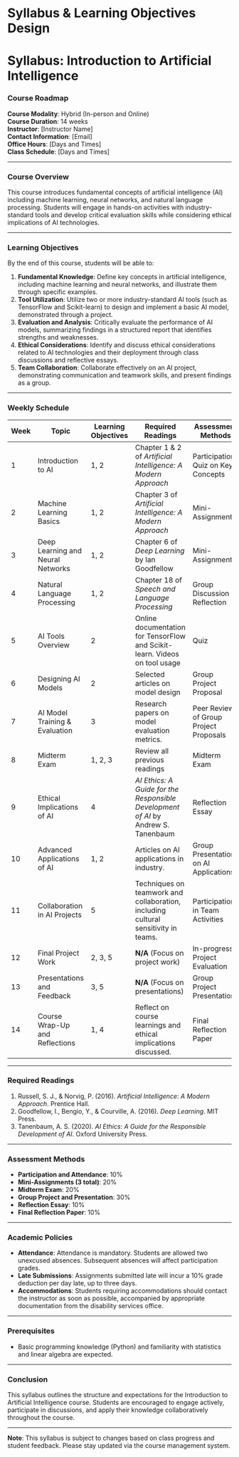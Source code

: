 Syllabus & Learning Objectives Design
=====================================

# Syllabus: Introduction to Artificial Intelligence

### Course Roadmap
**Course Modality**: Hybrid (In-person and Online)  
**Course Duration**: 14 weeks  
**Instructor**: [Instructor Name]  
**Contact Information**: [Email]  
**Office Hours**: [Days and Times]  
**Class Schedule**: [Days and Times]  

---

### Course Overview
This course introduces fundamental concepts of artificial intelligence (AI) including machine learning, neural networks, and natural language processing. Students will engage in hands-on activities with industry-standard tools and develop critical evaluation skills while considering ethical implications of AI technologies.

---

### Learning Objectives
By the end of this course, students will be able to:
1. **Fundamental Knowledge**: Define key concepts in artificial intelligence, including machine learning and neural networks, and illustrate them through specific examples.
2. **Tool Utilization**: Utilize two or more industry-standard AI tools (such as TensorFlow and Scikit-learn) to design and implement a basic AI model, demonstrated through a project.
3. **Evaluation and Analysis**: Critically evaluate the performance of AI models, summarizing findings in a structured report that identifies strengths and weaknesses.
4. **Ethical Considerations**: Identify and discuss ethical considerations related to AI technologies and their deployment through class discussions and reflective essays.
5. **Team Collaboration**: Collaborate effectively on an AI project, demonstrating communication and teamwork skills, and present findings as a group.

---

### Weekly Schedule

| Week | Topic                                  | Learning Objectives                                             | Required Readings                                                                                         | Assessment Methods                                 |
|------|----------------------------------------|---------------------------------------------------------------|----------------------------------------------------------------------------------------------------------|---------------------------------------------------|
| 1    | Introduction to AI                     | 1, 2                                                         | Chapter 1 & 2 of *Artificial Intelligence: A Modern Approach*                                          | Participation, Quiz on Key Concepts               |
| 2    | Machine Learning Basics                | 1, 2                                                         | Chapter 3 of *Artificial Intelligence: A Modern Approach*                                              | Mini-Assignment                                   |
| 3    | Deep Learning and Neural Networks      | 1, 2                                                         | Chapter 6 of *Deep Learning* by Ian Goodfellow                                                          | Mini-Assignment                                   |
| 4    | Natural Language Processing            | 1, 2                                                         | Chapter 18 of *Speech and Language Processing*                                                          | Group Discussion Reflection                        |
| 5    | AI Tools Overview                      | 2                                                           | Online documentation for TensorFlow and Scikit-learn. Videos on tool usage                             | Quiz                                             |
| 6    | Designing AI Models                    | 2                                                           | Selected articles on model design                                                                         | Group Project Proposal                             |
| 7    | AI Model Training & Evaluation         | 3                                                           | Research papers on model evaluation metrics.                                                              | Peer Review of Group Project Proposals             |
| 8    | Midterm Exam                           | 1, 2, 3                                                      | Review all previous readings                                                                                | Midterm Exam                                       |
| 9    | Ethical Implications of AI             | 4                                                           | *AI Ethics: A Guide for the Responsible Development of AI* by Andrew S. Tanenbaum                        | Reflection Essay                                    |
| 10   | Advanced Applications of AI            | 1, 2                                                         | Articles on AI applications in industry.                                                                   | Group Presentations on AI Applications             |
| 11   | Collaboration in AI Projects           | 5                                                           | Techniques on teamwork and collaboration, including cultural sensitivity in teams.                       | Participation in Team Activities                   |
| 12   | Final Project Work                     | 2, 3, 5                                                      | **N/A** (Focus on project work)                                                                          | In-progress Project Evaluation                     |
| 13   | Presentations and Feedback             | 3, 5                                                         | **N/A** (Focus on presentations)                                                                          | Group Project Presentation                         |
| 14   | Course Wrap-Up and Reflections        | 1, 4                                                         | Reflect on course learnings and ethical implications discussed.                                            | Final Reflection Paper                             |

---

### Required Readings
1. Russell, S. J., & Norvig, P. (2016). *Artificial Intelligence: A Modern Approach*. Prentice Hall.
2. Goodfellow, I., Bengio, Y., & Courville, A. (2016). *Deep Learning*. MIT Press.
3. Tanenbaum, A. S. (2020). *AI Ethics: A Guide for the Responsible Development of AI*. Oxford University Press. 

---

### Assessment Methods
- **Participation and Attendance**: 10%
- **Mini-Assignments (3 total)**: 20%
- **Midterm Exam**: 20%
- **Group Project and Presentation**: 30%
- **Reflection Essay**: 10%
- **Final Reflection Paper**: 10%

---

### Academic Policies
- **Attendance**: Attendance is mandatory. Students are allowed two unexcused absences. Subsequent absences will affect participation grades.
- **Late Submissions**: Assignments submitted late will incur a 10% grade deduction per day late, up to three days.
- **Accommodations**: Students requiring accommodations should contact the instructor as soon as possible, accompanied by appropriate documentation from the disability services office.

---

### Prerequisites
- Basic programming knowledge (Python) and familiarity with statistics and linear algebra are expected.

---

### Conclusion
This syllabus outlines the structure and expectations for the Introduction to Artificial Intelligence course. Students are encouraged to engage actively, participate in discussions, and apply their knowledge collaboratively throughout the course.

---

**Note**: This syllabus is subject to changes based on class progress and student feedback. Please stay updated via the course management system.